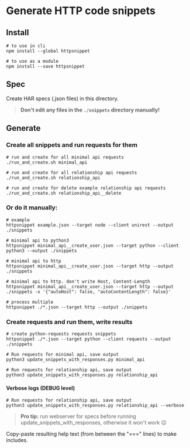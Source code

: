 # Generate HTTP code snippets


## Install


```shell
# to use in cli
npm install --global httpsnippet
```

```shell
# to use as a module
npm install --save httpsnippet
```

## Spec

Create HAR specs (.json files) in this directory.

> **Don't edit any files in the `./snippets` directory manually!**

## Generate

### Create all snippets and run requests for them

```shell
# run and create for all minimal api requests
./run_and_create.sh minimal_api
```

```shell
# run and create for all relationship api requests
./run_and_create.sh relationship_api
```

```shell
# run and create for delete example relationship api requests
./run_and_create.sh relationship_api__delete
```

### Or do it manually:

```shell
# example
httpsnippet example.json --target node --client unirest --output ./snippets
```

```shell
# minimal api to python3
httpsnippet minimal_api__create_user.json --target python --client python3 --output ./snippets
```

```shell
# minimal api to http
httpsnippet minimal_api__create_user.json --target http --output ./snippets
```


```shell
# minimal api to http. don't write Host, Content-Length
httpsnippet minimal_api__create_user.json --target http --output ./snippets -x '{"autoHost": false, "autoContentLength": false}'
```


```shell
# process multiple
httpsnippet ./*.json --target http --output ./snippets
```


### Create requests and run them, write results

```shell
# create python-requests requests snippets
httpsnippet ./*.json --target python --client requests --output ./snippets
```

```shell
# Run requests for minimal api, save output
python3 update_snippets_with_responses.py minimal_api
```

```shell
# Run requests for relationship api, save output
python3 update_snippets_with_responses.py relationship_api
```

#### Verbose logs (DEBUG level)

```shell
# Run requests for relationship api, save output
python3 update_snippets_with_responses.py relationship_api --verbose
```

> **Pro tip:** run webserver for specs before running update_snippets_with_responses, otherwise it won't work 😉


Copy-paste resulting help text (from between the "===" lines) to make includes.
